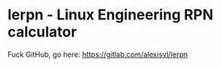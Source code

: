 # lerpn - Linux Engineering RPN calculator

Fuck GitHub, go here: https://gitlab.com/alexisvl/lerpn
